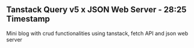 ## Tanstack Query v5 x JSON Web Server - 28:25 Timestamp

Mini blog with crud functionalities using tanstack, fetch API and json web server
